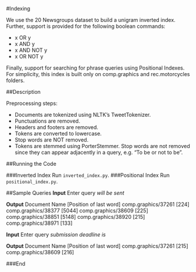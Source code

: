 #Indexing

We use the 20 Newsgroups dataset to build a unigram inverted index.
Further, support is provided for the following boolean commands:
- x OR y
- x AND y
- x AND NOT y
- x OR NOT y

Finally, support for searching for phrase queries using Positional Indexes. For simplicity, this index is built only on comp.graphics and rec.motorcycles folders.

##Description

Preprocessing steps:
- Documents are tokenized using NLTK’s TweetTokenizer.
- Punctuations are removed.
- Headers and footers are removed.
- Tokens are converted to lowercase.
- Stop words are NOT removed.
- Tokens are stemmed using PorterStemmer.
Stop words are not removed since they can appear adjacently in a query, e.g. “To be or not to be”.

##Running the Code

###Inverted Index
Run `inverted_index.py`.
###Positional Index
Run `positional_index.py`.

##Sample Queries
**Input**
Enter query
*will be sent*

**Output**
Document Name [Position of last word]
comp.graphics/37261 [224]
comp.graphics/38377 [5044]
comp.graphics/38609 [225]
comp.graphics/38851 [5148]
comp.graphics/38920 [215]
comp.graphics/38971 [133]

**Input**
Enter query
*submission deadline is*

**Output**
Document Name [Position of last word]
comp.graphics/37261 [215]
comp.graphics/38609 [216]

###End

